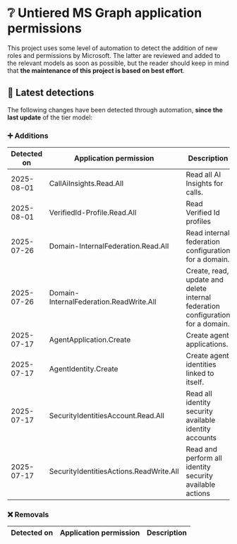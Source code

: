 # ❔ Untiered MS Graph application permissions

This project uses some level of automation to detect the addition of new roles and permissions by Microsoft. The latter are reviewed and added to the relevant models as soon as possible, but the reader should keep in mind that **the maintenance of this project is based on best effort**.

## 🔎 Latest detections

The following changes have been detected through automation, **since the last update** of the tier model:

### ➕ Additions

| Detected on | Application permission | Description |
|---|---|---|
| 2025-08-01 | CallAiInsights.Read.All | Read all AI Insights for calls. |
| 2025-08-01 | VerifiedId-Profile.Read.All | Read Verified Id profiles |
| 2025-07-26 | Domain-InternalFederation.Read.All | Read internal federation configuration for a domain. |
| 2025-07-26 | Domain-InternalFederation.ReadWrite.All | Create, read, update and delete internal federation configuration for a domain. |
| 2025-07-17 | AgentApplication.Create | Create agent applications. |
| 2025-07-17 | AgentIdentity.Create | Create agent identities linked to itself. |
| 2025-07-17 | SecurityIdentitiesAccount.Read.All | Read all identity security available identity accounts |
| 2025-07-17 | SecurityIdentitiesActions.ReadWrite.All | Read and perform all identity security available actions |

### ❌ Removals

| Detected on | Application permission | Description |
|---|---|---|
